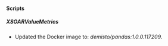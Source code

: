 
#### Scripts

##### XSOARValueMetrics
- Updated the Docker image to: *demisto/pandas:1.0.0.117209*.







